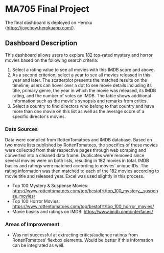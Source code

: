 # MA705 Final Project

The final dashboard is deployed on Heroku (https://joychow.herokuapp.com/).

## Dashboard Description

This dashboard allows users to explore 182 top-rated mystery and horror movies based on the following search criteria: 
1) Select a rating value to see all movies with this IMDB score and above. 
2) As a second criterion, select a year to see all movies released in this year and later. The scatterplot presents the matched results on the timeline; users can hover over a dot to see movie details including its title, primary genre, the year in which the movie was released, its IMDB rating, and the number of votes on IMDB. The table shows additional information such as the movie's synopsis and remarks from critics. 
3) Select a country to find directors who belong to that country and have more than one movie on this list as well as the average score of a specific director's movies. 

### Data Sources

Data were compiled from RottenTomatoes and IMDB database. Based on two movie lists published by RottenTomatoes, the specifics of these movies were collected from their respective pages through web scraping and converted into a cleaned data frame. Duplicates were removed since several movies were on both lists, resulting in 182 movies in total. IMDB basics and ratings were matched according to movies' unique IDs. The rating information was then matched to each of the 182 movies according to movie title and released year. Excel was used slightly in this process.

- Top 100 Mystery & Suspense Movies: https://www.rottentomatoes.com/top/bestofrt/top_100_mystery__suspense_movies/
- Top 100 Horror Movies: https://www.rottentomatoes.com/top/bestofrt/top_100_horror_movies/
- Movie basics and ratings on IMDB: https://www.imdb.com/interfaces/

### Areas of Improvement

- Was not successful at extracting critics/audience ratings from RottenTomatoes' flexbox elements. Would be better if this information can be integrated as well.
